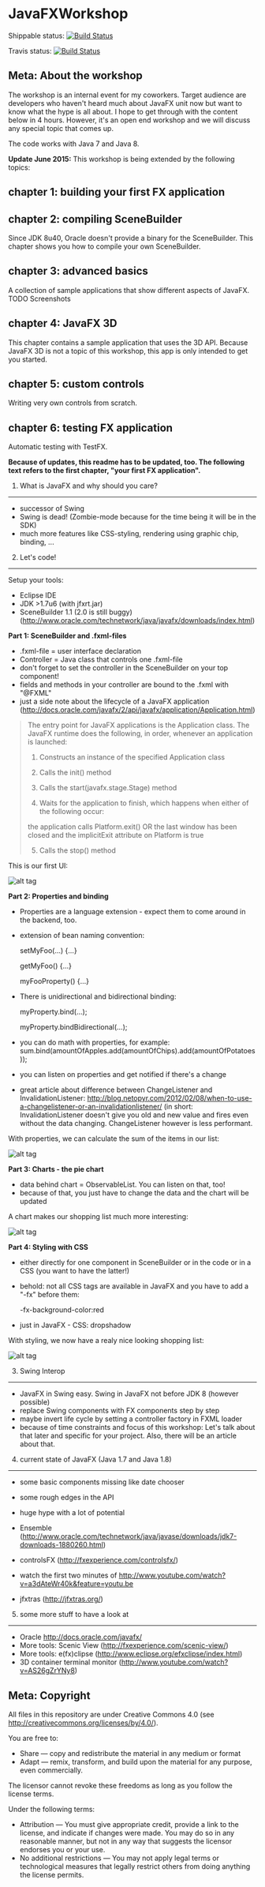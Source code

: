 JavaFXWorkshop
==============

Shippable status:
[![Build Status](https://api.shippable.com/projects/5593645bedd7f2c0524cb0b3/badge/master)](https://app.shippable.com/projects/5593645bedd7f2c0524cb0b3/builds/latest)

Travis status:
[![Build Status](https://travis-ci.org/stevenschwenke/JavaFXWorkshop.svg?branch=master)](https://travis-ci.org/stevenschwenke/JavaFXWorkshop)


Meta: About the workshop
--------------------------
The workshop is an internal event for my coworkers. Target audience are developers who haven't heard much about JavaFX unit now but want to know what the hype is all about. I hope to get through with the content below in 4 hours. However, it's an open end workshop and we will discuss any special topic that comes up.

The code works with Java 7 and Java 8.

**Update June 2015:** This workshop is being extended by the following topics:

chapter 1: building your first FX application
--------------------------

chapter 2: compiling SceneBuilder
--------------------------
Since JDK 8u40, Oracle doesn't provide a binary for the SceneBuilder. This chapter shows you how to compile your own SceneBuilder.

chapter 3: advanced basics
--------------------------
A collection of sample applications that show different aspects of JavaFX.
TODO Screenshots

chapter 4: JavaFX 3D
--------------------------
This chapter contains a sample application that uses the 3D API. Because JavaFX 3D is not a topic of this workshop, this app is only intended to get you started.
 
chapter 5: custom controls
--------------------------
Writing very own controls from scratch.

chapter 6: testing FX application
--------------------------
Automatic testing with TestFX.


**Because of updates, this readme has to be updated, too. The following text refers to the first chapter, "your first FX application".**

1. What is JavaFX and why should you care?
---------------
- successor of Swing
- Swing is dead! (Zombie-mode because for the time being it will be in the SDK)
- much more features like CSS-styling, rendering using graphic chip, binding, ...

2. Let's code!
--------------

Setup your tools:
- Eclipse IDE
- JDK >1.7u6 (with jfxrt.jar)
- SceneBuilder 1.1 (2.0 is still buggy) (http://www.oracle.com/technetwork/java/javafx/downloads/index.html)

**Part 1: SceneBuilder and .fxml-files**
- .fxml-file = user interface declaration
- Controller = Java class that controls one .fxml-file
- don't forget to set the controller in the SceneBuilder on your top component!
- fields and methods in your controller are bound to the .fxml with "@FXML"
- just a side note about the lifecycle of a JavaFX application (http://docs.oracle.com/javafx/2/api/javafx/application/Application.html)

>The entry point for JavaFX applications is the Application class. The JavaFX runtime does the following, in order, whenever an application is launched:
>
>    1. Constructs an instance of the specified Application class
>
>    2. Calls the init() method
>
>    3. Calls the start(javafx.stage.Stage) method
>
>    4. Waits for the application to finish, which happens when either of the following occur:
>
>    the application calls Platform.exit() OR the last window has been closed and the implicitExit attribute on Platform is true
>
>    5. Calls the stop() method

This is our first UI:

![alt tag](1.png)

**Part 2: Properties and binding**
- Properties are a language extension - expect them to come around in the backend, too.
- extension of bean naming convention: 

    setMyFoo(...) {...}
    
    getMyFoo() {...}
    
    myFooProperty() {...}
    
- There is unidirectional and bidirectional binding: 

    myProperty.bind(...);
    
    myProperty.bindBidirectional(...);
    
- you can do math with properties, for example: sum.bind(amountOfApples.add(amountOfChips).add(amountOfPotatoes));
- you can listen on properties and get notified if there's a change
- great article about difference between ChangeListener and InvalidationListener: http://blog.netopyr.com/2012/02/08/when-to-use-a-changelistener-or-an-invalidationlistener/ (in short: InvalidationListener doesn't give you old and new value and fires even without the data changing. ChangeListener however is less performant. 

With properties, we can calculate the sum of the items in our list:

![alt tag](2.png)

**Part 3: Charts - the pie chart**
- data behind chart = ObservableList. You can listen on that, too!
- because of that, you just have to change the data and the chart will be updated

A chart makes our shopping list much more interesting:

![alt tag](3.png)

**Part 4: Styling with CSS**
- either directly for one component in SceneBuilder or in the code or in a CSS (you want to have the latter!)
- behold: not all CSS tags are available in JavaFX and you have to add a "-fx" before them: 

    -fx-background-color:red
    
- just in JavaFX - CSS: dropshadow

With styling, we now have a realy nice looking shopping list:

![alt tag](4.png)

3. Swing Interop
----------------
- JavaFX in Swing easy. Swing in JavaFX not before JDK 8 (however possible)
- replace Swing components with FX components step by step
- maybe invert life cycle by setting a controller factory in FXML loader
- because of time constraints and focus of this workshop: Let's talk about that later and specific for your project. Also, there will be an article about that.

4. current state of JavaFX (Java 1.7 and Java 1.8)
-------------------------------------
- some basic components missing like date chooser
- some rough edges in the API
- huge hype with a lot of potential

- Ensemble (http://www.oracle.com/technetwork/java/javase/downloads/jdk7-downloads-1880260.html)
- controlsFX (http://fxexperience.com/controlsfx/)
- watch the first two minutes of http://www.youtube.com/watch?v=a3dAteWr40k&feature=youtu.be
- jfxtras (http://jfxtras.org/)

5. some more stuff to have a look at
-------------------------------------
- Oracle http://docs.oracle.com/javafx/
- More tools: Scenic View  (http://fxexperience.com/scenic-view/)
- More tools: e(fx)clipse (http://www.eclipse.org/efxclipse/index.html)
- 3D container terminal monitor (http://www.youtube.com/watch?v=AS26gZrYNy8)


Meta: Copyright
----------------
All files in this repository are under Creative Commons 4.0 (see http://creativecommons.org/licenses/by/4.0/). 

You are free to:

- Share — copy and redistribute the material in any medium or format
- Adapt — remix, transform, and build upon the material for any purpose, even commercially.

The licensor cannot revoke these freedoms as long as you follow the license terms.

Under the following terms:

- Attribution — You must give appropriate credit, provide a link to the license, and indicate if changes were made. You may do so in any reasonable manner, but not in any way that suggests the licensor endorses you or your use.
- No additional restrictions — You may not apply legal terms or technological measures that legally restrict others from doing anything the license permits.
